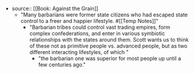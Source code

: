 - source:: [[Book: Against the Grain]]
    - "Many barbarians were former state citizens who had escaped state control to a freer and happier lifestyle.  #[[Temp Notes]]"
        - "Barbarian tribes could control vast trading empires, form complex confederations, and enter in various symbiotic relationships with the states around them. Scott wants us to think of these not as primitive people vs. advanced people, but as two different interacting lifestyles, of which "
            - "the barbarian one was superior for most people up until a few centuries ago."
